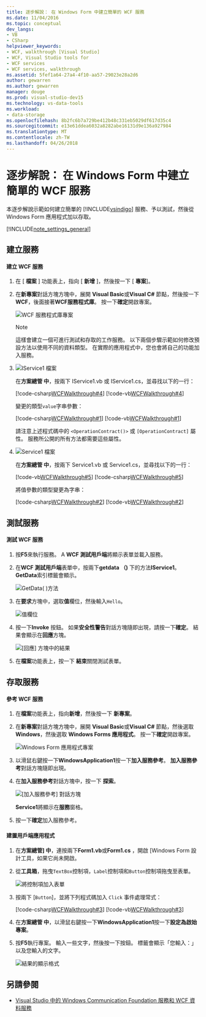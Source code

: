 ```yaml
---
title: 逐步解說： 在 Windows Form 中建立簡單的 WCF 服務
ms.date: 11/04/2016
ms.topic: conceptual
dev_langs:
- VB
- CSharp
helpviewer_keywords:
- WCF, walkthrough [Visual Studio]
- WCF, Visual Studio tools for
- WCF services
- WCF services, walkthrough
ms.assetid: 5fef1a64-27a4-4f10-aa57-29023e28a2d6
author: gewarren
ms.author: gewarren
manager: douge
ms.prod: visual-studio-dev15
ms.technology: vs-data-tools
ms.workload:
- data-storage
ms.openlocfilehash: 8b2fc6b7a729be412b48c331eb5029df617d35c4
ms.sourcegitcommit: e13e61ddea6032a8282abe16131d9e136a927984
ms.translationtype: MT
ms.contentlocale: zh-TW
ms.lasthandoff: 04/26/2018
---
```

# <a name="walkthrough-creating-a-simple-wcf-service-in-windows-forms"></a>逐步解說： 在 Windows Form 中建立簡單的 WCF 服務
本逐步解說示範如何建立簡單的 [!INCLUDE[vsindigo](../data-tools/includes/vsindigo_md.md)] 服務、予以測試，然後從 Windows Form 應用程式加以存取。

[!INCLUDE[note_settings_general](../data-tools/includes/note_settings_general_md.md)]

## <a name="creating-the-service"></a>建立服務

#### <a name="to-create-a-wcf-service"></a>建立 WCF 服務

1.  在 [ **檔案** ] 功能表上，指向 [ **新增** ]，然後按一下 [ **專案**]。

2.  在**新專案**對話方塊方塊中，展開  **Visual Basic**或**Visual C#** 節點，然後按一下**WCF**，後面接著**WCF服務程式庫**。 按一下**確定**開啟專案。

     ![WCF 服務程式庫專案](../data-tools/media/wcf1.PNG "wcf1")

    > [!NOTE]
    >  這樣會建立一個可進行測試和存取的工作服務。 以下兩個步驟示範如何修改預設方法以使用不同的資料類型。 在實際的應用程式中，您也會將自己的功能加入服務。

3.  ![IService1 檔案](../data-tools/media/wcf2.png "wcf2")

     在**方案總管 中**，按兩下 IService1.vb 或 IService1.cs，並尋找以下的一行：

     [!code-csharp[WCFWalkthrough#4](../data-tools/codesnippet/CSharp/walkthrough-creating-a-simple-wcf-service-in-windows-forms_1.cs)]
     [!code-vb[WCFWalkthrough#4](../data-tools/codesnippet/VisualBasic/walkthrough-creating-a-simple-wcf-service-in-windows-forms_1.vb)]

     變更的類型`value`字串參數：

     [!code-csharp[WCFWalkthrough#1](../data-tools/codesnippet/CSharp/walkthrough-creating-a-simple-wcf-service-in-windows-forms_2.cs)]
     [!code-vb[WCFWalkthrough#1](../data-tools/codesnippet/VisualBasic/walkthrough-creating-a-simple-wcf-service-in-windows-forms_2.vb)]

     請注意上述程式碼中的 `<OperationContract()>` 或 `[OperationContract]` 屬性。 服務所公開的所有方法都需要這些屬性。

4.  ![Service1 檔案](../data-tools/media/wcf3.png "wcf3")

     在**方案總管 中**，按兩下 Service1.vb 或 Service1.cs，並尋找以下的一行：

     [!code-vb[WCFWalkthrough#5](../data-tools/codesnippet/VisualBasic/walkthrough-creating-a-simple-wcf-service-in-windows-forms_3.vb)]
     [!code-csharp[WCFWalkthrough#5](../data-tools/codesnippet/CSharp/walkthrough-creating-a-simple-wcf-service-in-windows-forms_3.cs)]

     將值參數的類型變更為字串：

     [!code-csharp[WCFWalkthrough#2](../data-tools/codesnippet/CSharp/walkthrough-creating-a-simple-wcf-service-in-windows-forms_4.cs)]
     [!code-vb[WCFWalkthrough#2](../data-tools/codesnippet/VisualBasic/walkthrough-creating-a-simple-wcf-service-in-windows-forms_4.vb)]

## <a name="testing-the-service"></a>測試服務

#### <a name="to-test-a-wcf-service"></a>測試 WCF 服務

1.  按**F5**來執行服務。 A **WCF 測試用戶端**將顯示表單並載入服務。

2.  在**WCF 測試用戶端**表單中，按兩下**getdata （)** 下的方法**IService1**。 **GetData**索引標籤會顯示。

     ![GetData&#40; &#41;方法](../data-tools/media/wcf4.png "wcf4")

3.  在**要求**方塊中，選取**值**欄位，然後輸入`Hello`。

     ![值欄位](../data-tools/media/wcf5.png "wcf5")

4.  按一下**Invoke**  按鈕。 如果**安全性警告**對話方塊隨即出現，請按一下**確定**。 結果會顯示在**回應**方塊。

     ![[回應] 方塊中的結果](../data-tools/media/wcf6.png "wcf6")

5.  在**檔案**功能表上，按一下 **結束**關閉測試表單。

## <a name="accessing-the-service"></a>存取服務

#### <a name="to-reference-a-wcf-service"></a>參考 WCF 服務

1.  在**檔案**功能表上，指向**新增**，然後按一下 **新專案**。

2.  在**新專案**對話方塊方塊中，展開  **Visual Basic**或**Visual C#** 節點，然後選取**Windows**，然後選取  **Windows Forms 應用程式**。 按一下**確定**開啟專案。

     ![Windows Form 應用程式專案](../data-tools/media/wcf7.png "wcf7")

3.  以滑鼠右鍵按一下**WindowsApplication1**按一下**加入服務參考**。 **加入服務參考**對話方塊隨即出現。

4.  在**加入服務參考**對話方塊中，按一下 **探索**。

     ![[加入服務參考] 對話方塊](../data-tools/media/wcf8.png "wcf8")

     **Service1**將顯示在**服務**窗格。

5.  按一下**確定**加入服務參考。

#### <a name="to-build-a-client-application"></a>建置用戶端應用程式

1.  在**方案總管] 中**，連按兩下**Form1.vb**或**Form1.cs** ，開啟 [Windows Form 設計工具，如果它尚未開啟。

2.  從**工具箱**，拖曳`TextBox`控制項，`Label`控制項和`Button`控制項拖曳至表單。

     ![將控制項加入表單](../data-tools/media/wcf9.png "wcf9")

3.  按兩下 [`Button`]，並將下列程式碼加入 `Click` 事件處理常式：

     [!code-csharp[WCFWalkthrough#3](../data-tools/codesnippet/CSharp/walkthrough-creating-a-simple-wcf-service-in-windows-forms_5.cs)]
     [!code-vb[WCFWalkthrough#3](../data-tools/codesnippet/VisualBasic/walkthrough-creating-a-simple-wcf-service-in-windows-forms_5.vb)]

4.  在**方案總管 中**，以滑鼠右鍵按一下**WindowsApplication1**按一下**設定為啟始專案**。

5.  按**F5**執行專案。 輸入一些文字，然後按一下按鈕。 標籤會顯示「您輸入：」以及您輸入的文字。

     ![結果的顯示格式](../data-tools/media/wcf10.png "wcf10")

## <a name="see-also"></a>另請參閱

- [Visual Studio 中的 Windows Communication Foundation 服務和 WCF 資料服務](../data-tools/windows-communication-foundation-services-and-wcf-data-services-in-visual-studio.md)